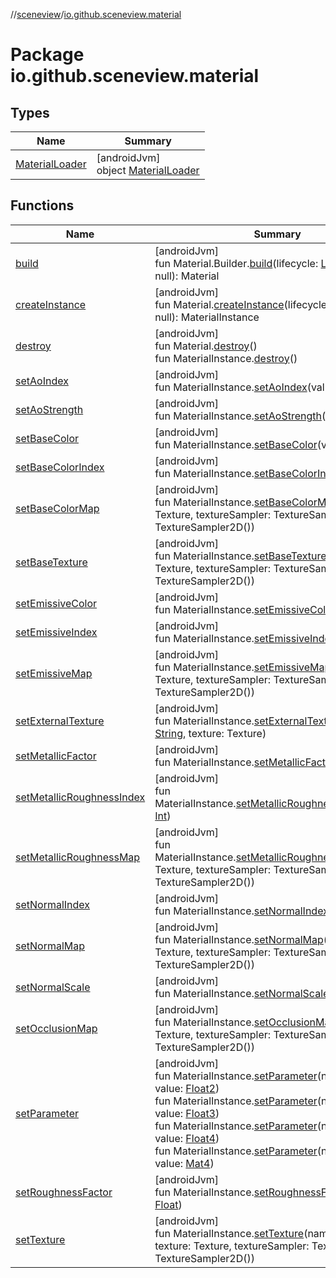 //[sceneview](../../index.md)/[io.github.sceneview.material](index.md)

# Package io.github.sceneview.material

## Types

| Name | Summary |
|---|---|
| [MaterialLoader](-material-loader/index.md) | [androidJvm]<br>object [MaterialLoader](-material-loader/index.md) |

## Functions

| Name | Summary |
|---|---|
| [build](build.md) | [androidJvm]<br>fun Material.Builder.[build](build.md)(lifecycle: [Lifecycle](https://developer.android.com/reference/kotlin/androidx/lifecycle/Lifecycle.html)? = null): Material |
| [createInstance](create-instance.md) | [androidJvm]<br>fun Material.[createInstance](create-instance.md)(lifecycle: [Lifecycle](https://developer.android.com/reference/kotlin/androidx/lifecycle/Lifecycle.html)? = null): MaterialInstance |
| [destroy](destroy.md) | [androidJvm]<br>fun Material.[destroy](destroy.md)()<br>fun MaterialInstance.[destroy](destroy.md)() |
| [setAoIndex](set-ao-index.md) | [androidJvm]<br>fun MaterialInstance.[setAoIndex](set-ao-index.md)(value: [Int](https://kotlinlang.org/api/latest/jvm/stdlib/kotlin/-int/index.html)) |
| [setAoStrength](set-ao-strength.md) | [androidJvm]<br>fun MaterialInstance.[setAoStrength](set-ao-strength.md)(value: [Float](https://kotlinlang.org/api/latest/jvm/stdlib/kotlin/-float/index.html)) |
| [setBaseColor](set-base-color.md) | [androidJvm]<br>fun MaterialInstance.[setBaseColor](set-base-color.md)(value: [Color](../io.github.sceneview.utils/index.md#289679020%2FClasslikes%2F-1571379623)) |
| [setBaseColorIndex](set-base-color-index.md) | [androidJvm]<br>fun MaterialInstance.[setBaseColorIndex](set-base-color-index.md)(value: [Int](https://kotlinlang.org/api/latest/jvm/stdlib/kotlin/-int/index.html)) |
| [setBaseColorMap](set-base-color-map.md) | [androidJvm]<br>fun MaterialInstance.[setBaseColorMap](set-base-color-map.md)(texture: Texture, textureSampler: TextureSampler = TextureSampler2D()) |
| [setBaseTexture](set-base-texture.md) | [androidJvm]<br>fun MaterialInstance.[setBaseTexture](set-base-texture.md)(texture: Texture, textureSampler: TextureSampler = TextureSampler2D()) |
| [setEmissiveColor](set-emissive-color.md) | [androidJvm]<br>fun MaterialInstance.[setEmissiveColor](set-emissive-color.md)(value: [Color](../io.github.sceneview.utils/index.md#289679020%2FClasslikes%2F-1571379623)) |
| [setEmissiveIndex](set-emissive-index.md) | [androidJvm]<br>fun MaterialInstance.[setEmissiveIndex](set-emissive-index.md)(value: [Int](https://kotlinlang.org/api/latest/jvm/stdlib/kotlin/-int/index.html)) |
| [setEmissiveMap](set-emissive-map.md) | [androidJvm]<br>fun MaterialInstance.[setEmissiveMap](set-emissive-map.md)(texture: Texture, textureSampler: TextureSampler = TextureSampler2D()) |
| [setExternalTexture](set-external-texture.md) | [androidJvm]<br>fun MaterialInstance.[setExternalTexture](set-external-texture.md)(name: [String](https://kotlinlang.org/api/latest/jvm/stdlib/kotlin/-string/index.html), texture: Texture) |
| [setMetallicFactor](set-metallic-factor.md) | [androidJvm]<br>fun MaterialInstance.[setMetallicFactor](set-metallic-factor.md)(value: [Float](https://kotlinlang.org/api/latest/jvm/stdlib/kotlin/-float/index.html)) |
| [setMetallicRoughnessIndex](set-metallic-roughness-index.md) | [androidJvm]<br>fun MaterialInstance.[setMetallicRoughnessIndex](set-metallic-roughness-index.md)(value: [Int](https://kotlinlang.org/api/latest/jvm/stdlib/kotlin/-int/index.html)) |
| [setMetallicRoughnessMap](set-metallic-roughness-map.md) | [androidJvm]<br>fun MaterialInstance.[setMetallicRoughnessMap](set-metallic-roughness-map.md)(texture: Texture, textureSampler: TextureSampler = TextureSampler2D()) |
| [setNormalIndex](set-normal-index.md) | [androidJvm]<br>fun MaterialInstance.[setNormalIndex](set-normal-index.md)(value: [Int](https://kotlinlang.org/api/latest/jvm/stdlib/kotlin/-int/index.html)) |
| [setNormalMap](set-normal-map.md) | [androidJvm]<br>fun MaterialInstance.[setNormalMap](set-normal-map.md)(texture: Texture, textureSampler: TextureSampler = TextureSampler2D()) |
| [setNormalScale](set-normal-scale.md) | [androidJvm]<br>fun MaterialInstance.[setNormalScale](set-normal-scale.md)(value: [Float](https://kotlinlang.org/api/latest/jvm/stdlib/kotlin/-float/index.html)) |
| [setOcclusionMap](set-occlusion-map.md) | [androidJvm]<br>fun MaterialInstance.[setOcclusionMap](set-occlusion-map.md)(texture: Texture, textureSampler: TextureSampler = TextureSampler2D()) |
| [setParameter](set-parameter.md) | [androidJvm]<br>fun MaterialInstance.[setParameter](set-parameter.md)(name: [String](https://kotlinlang.org/api/latest/jvm/stdlib/kotlin/-string/index.html), value: [Float2](../dev.romainguy.kotlin.math/-float2/index.md))<br>fun MaterialInstance.[setParameter](set-parameter.md)(name: [String](https://kotlinlang.org/api/latest/jvm/stdlib/kotlin/-string/index.html), value: [Float3](../dev.romainguy.kotlin.math/-float3/index.md))<br>fun MaterialInstance.[setParameter](set-parameter.md)(name: [String](https://kotlinlang.org/api/latest/jvm/stdlib/kotlin/-string/index.html), value: [Float4](../dev.romainguy.kotlin.math/-float4/index.md))<br>fun MaterialInstance.[setParameter](set-parameter.md)(name: [String](https://kotlinlang.org/api/latest/jvm/stdlib/kotlin/-string/index.html), value: [Mat4](../dev.romainguy.kotlin.math/-mat4/index.md)) |
| [setRoughnessFactor](set-roughness-factor.md) | [androidJvm]<br>fun MaterialInstance.[setRoughnessFactor](set-roughness-factor.md)(value: [Float](https://kotlinlang.org/api/latest/jvm/stdlib/kotlin/-float/index.html)) |
| [setTexture](set-texture.md) | [androidJvm]<br>fun MaterialInstance.[setTexture](set-texture.md)(name: [String](https://kotlinlang.org/api/latest/jvm/stdlib/kotlin/-string/index.html), texture: Texture, textureSampler: TextureSampler = TextureSampler2D()) |
